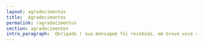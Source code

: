 ```yaml
---
layout: agradecimentos
title:  Agradecimentos
permalink: /agradecimentos
section: agradecimentos
intro_paragraph:  Obrigado ! sua mensagem foi recebida, em breve voce receberá uma resposta !
---
```


